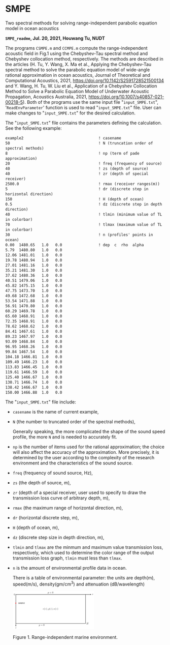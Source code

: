 # SMPE
Two spectral methods for solving range-independent parabolic equation model in ocean acoustics

**`SMPE_readme`, Jul. 20, 2021, Houwang Tu, NUDT**

The programs `CSMPE.m` and `CCMPE.m` compute the range-independent acoustic field in
Fig.1 using the Chebyshev-Tau spectral method and Chebyshev collocation method, respectively. 
The methods are described in the articles (H. Tu, Y. Wang, X. Ma et al., Applying the 
Chebyshev-Tau spectral method to solve the  parabolic equation model of wide-angle rational 
approximation in ocean acoustics, Journal of Theoretical and Computational Acoustics, 2021, 
https://doi.org/10.1142/S2591728521500134 and Y. Wang, H. Tu, W. Liu et al., Application of 
a Chebyshev Collocation Method to Solve a Parabolic Equation Model of Underwater Acoustic 
Propagation, Acoustics Australia, 2021, https://doi.org/10.1007/s40857-021-00218-5).
Both of the programs use the same input file "`input_SMPE.txt`", '`ReadEnvParameter`' function 
is used to read "`input_SMPE.txt`" file. User can make changes to "`input_SMPE.txt`" for the
desired calculation. 

The "`input_SMPE.txt`" file contains the parameters defining the calculation. 
See the following example:

```
example2                                 ! casename
50                                       ! N (truncation order of spectral methods)
8                                        ! np (term of pade approximation)
20                                       ! freq (frequency of source)
40                                       ! zs (depth of source)
40                                       ! zr (depth of special receiver)                                                                              
2500.0                                   ! rmax (receiver ranges(m))
5                                        ! dr (discrete step in horizontal direction)                                      
150                                      ! H (depth of ocean)
0.5                                      ! dz (discrete step in depth direction)
40                                       ! tlmin (minimum value of TL in colorbar)
70                                       ! tlmax (maximum value of TL in colorbar)
30                                       ! n (profiles' points in ocean)
0.00  1480.65   1.0   0.0                ! dep  c  rho  alpha 
5.79  1480.80   1.0   0.0
12.06 1481.01   1.0   0.0
19.78 1480.94   1.0   0.0
27.01 1481.16   1.0   0.0
35.21 1481.30   1.0   0.0
37.62 1480.36   1.0   0.0
40.51 1479.06   1.0   0.0
45.82 1475.15   1.0   0.0
47.75 1473.70   1.0   0.0
49.68 1472.68   1.0   0.0
53.54 1471.88   1.0   0.0
56.91 1470.80   1.0   0.0
60.29 1469.78   1.0   0.0
65.60 1468.91   1.0   0.0
72.35 1468.91   1.0   0.0
78.62 1468.62   1.0   0.0
84.41 1467.61   1.0   0.0
89.23 1467.97   1.0   0.0
93.09 1468.84   1.0   0.0
96.95 1468.26   1.0   0.0
99.84 1467.54   1.0   0.0
104.18 1466.81  1.0   0.0
109.49 1466.23  1.0   0.0
113.83 1466.45  1.0   0.0
119.61 1466.59  1.0   0.0
125.40 1466.67  1.0   0.0
130.71 1466.74  1.0   0.0
138.42 1466.67  1.0   0.0
150.00 1466.88  1.0   0.0

```

The "`input_SMPE.txt`" file include:

*  `casename` is the name of current example,

* `N` (the number to truncated
  order of the spectral methods),  

  Generally speaking, the more complicated the shape of the sound speed profile, 
  the more `N` and is needed to accurately fit.

* `np` is the number of items used for the rational approximation; the choice will also affect
   the accuracy of the approximation. More precisely, it is determined by the user according
   to the complexity of the research environment and the characteristics of the sound source. 

* `freq` (frequency of sound source, Hz), 

* `zs` (the depth of source, m), 

* `zr` (depth of a special
  receiver, user used to specify to draw the transmission loss curve of
  arbitrary depth, m), 

* `rmax` (the maximum range of horizontal direction, m), 

* `dr` (horizontal discrete step, m),

*  `H` (depth of ocean, m),

* `dz` (discrete step size in depth direction, m),

* `tlmin`
  and `tlmax` are the minmum and maximum value transmission loss,
  respectively, which used to determine the color range of the output
  transmission loss graph, `tlmin` must less than `tlmax`.

* `n` is the amount of environmental profile data in ocean. 

  There is a table of environmental parameter: the units are depth(m), speed(m/s),
  density(gm/cm$^3$) and attenuation (dB/wavelength)
  
    <img src="env.png" style="zoom:25%;" />

  Figure 1. Range-independent marine environment.
